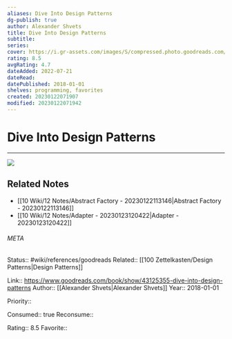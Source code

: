 ```yaml
---
aliases: Dive Into Design Patterns
dg-publish: true
author: Alexander Shvets
title: Dive Into Design Patterns
subtitle: 
series: 
cover: https://i.gr-assets.com/images/S/compressed.photo.goodreads.com/books/1543945452l/43125355._SY475_.jpg
rating: 8.5
avgRating: 4.7
dateAdded: 2022-07-21
dateRead: 
datePublished: 2018-01-01
shelves: programming, favorites
created: 20230122071907
modified: 20230122071942
---
```

# Dive Into Design Patterns
---
![](https://i.gr-assets.com/images/S/compressed.photo.goodreads.com/books/1543945452l/43125355._SY475_.jpg)

## Related Notes
- [[10 Wiki/12 Notes/Abstract Factory - 20230122113146\|Abstract Factory - 20230122113146]]
- [[10 Wiki/12 Notes/Adapter - 20230123120422\|Adapter - 20230123120422]]




###### META
Status:: #wiki/references/goodreads
Related:: [[100 Zettelkasten/Design Patterns\|Design Patterns]]

Link:: https://www.goodreads.com/book/show/43125355-dive-into-design-patterns
Author:: [[Alexander Shvets\|Alexander Shvets]]
Year:: 2018-01-01

Priority:: 

Consumed:: true
Reconsume:: 

Rating:: 8.5
Favorite:: 
